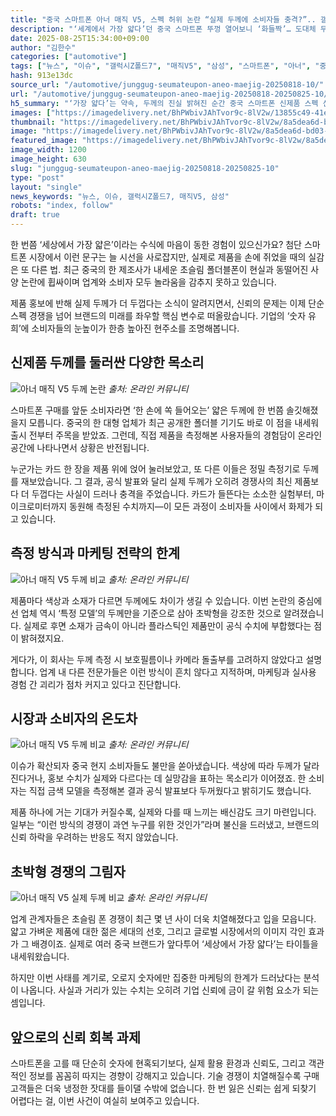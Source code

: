 ```yaml
---
title: "중국 스마트폰 아너 매직 V5, 스펙 허위 논란 “실제 두께에 소비자들 충격?”.. 갤럭시 Z폴드7보다 더 두껍다"
description: "‘세계에서 가장 얇다’던 중국 스마트폰 뚜껑 열어보니 ‘화들짝’… 도대체 무슨 일이 ..."
date: 2025-08-25T15:34:00+09:00
author: "김한수"
categories: ["automotive"]
tags: ["뉴스", "이슈", "갤럭시Z폴드7", "매직V5", "삼성", "스마트폰", "아너", "중국", "폴더블폰", "스펙신뢰위기", "중국브랜드리스크"]
hash: 913e13dc
source_url: "/automotive/junggug-seumateupon-aneo-maejig-20250818-10/"
url: "/automotive/junggug-seumateupon-aneo-maejig-20250818-20250825-10/"
h5_summary: "‘가장 얇다’는 약속, 두께의 진실 밝혀진 순간 중국 스마트폰 신제품 스펙 신뢰성 논란 재점화"
images: ["https://imagedelivery.net/BhPWbivJAhTvor9c-8lV2w/13855c49-41ee-4c11-6b8f-5d3fb222b600/public", "https://imagedelivery.net/BhPWbivJAhTvor9c-8lV2w/09907876-0fa3-45b7-c0df-4d904f99db00/public", "https://imagedelivery.net/BhPWbivJAhTvor9c-8lV2w/8a5dea6d-bd03-4ff9-d1c7-f62ecd317500/public", "https://imagedelivery.net/BhPWbivJAhTvor9c-8lV2w/6495cd6e-54aa-44f7-4196-948570d5e000/public", "https://imagedelivery.net/BhPWbivJAhTvor9c-8lV2w/9058bb4a-3073-4ff3-5515-f94bb2764000/public"]
thumbnail: "https://imagedelivery.net/BhPWbivJAhTvor9c-8lV2w/8a5dea6d-bd03-4ff9-d1c7-f62ecd317500/public"
image: "https://imagedelivery.net/BhPWbivJAhTvor9c-8lV2w/8a5dea6d-bd03-4ff9-d1c7-f62ecd317500/public"
featured_image: "https://imagedelivery.net/BhPWbivJAhTvor9c-8lV2w/8a5dea6d-bd03-4ff9-d1c7-f62ecd317500/public"
image_width: 1200
image_height: 630
slug: "junggug-seumateupon-aneo-maejig-20250818-20250825-10"
type: "post"
layout: "single"
news_keywords: "뉴스, 이슈, 갤럭시Z폴드7, 매직V5, 삼성"
robots: "index, follow"
draft: true
---
```


한 번쯤 ‘세상에서 가장 얇은’이라는 수식에 마음이 동한 경험이 있으신가요? 첨단 스마트폰 시장에서 이런 문구는 늘 시선을 사로잡지만, 실제로 제품을 손에 쥐었을 때의 실감은 또 다른 법. 최근 중국의 한 제조사가 내세운 초슬림 폴더블폰이 현실과 동떨어진 사양 논란에 휩싸이며 업계와 소비자 모두 놀라움을 감추지 못하고 있습니다.

제품 홍보에 반해 실제 두께가 더 두껍다는 소식이 알려지면서, 신뢰의 문제는 이제 단순 스펙 경쟁을 넘어 브랜드의 미래를 좌우할 핵심 변수로 떠올랐습니다. 기업의 ‘숫자 유희’에 소비자들의 눈높이가 한층 높아진 현주소를 조명해봅니다.

## 신제품 두께를 둘러싼 다양한 목소리

![아너 매직 V5 두께 논란](https://imagedelivery.net/BhPWbivJAhTvor9c-8lV2w/6495cd6e-54aa-44f7-4196-948570d5e000/public)
*출처: 온라인 커뮤니티*


스마트폰 구매를 앞둔 소비자라면 ‘한 손에 쏙 들어오는’ 얇은 두께에 한 번쯤 솔깃해졌을지 모릅니다. 중국의 한 대형 업체가 최근 공개한 폴더블 기기도 바로 이 점을 내세워 출시 전부터 주목을 받았죠. 그런데, 직접 제품을 측정해본 사용자들의 경험담이 온라인 공간에 나타나면서 상황은 반전됩니다.

누군가는 카드 한 장을 제품 위에 얹어 눌러보았고, 또 다른 이들은 정밀 측정기로 두께를 재보았습니다. 그 결과, 공식 발표와 달리 실제 두께가 오히려 경쟁사의 최신 제품보다 더 두껍다는 사실이 드러나 충격을 주었습니다. 카드가 들뜬다는 소소한 실험부터, 마이크로미터까지 동원해 측정된 수치까지—이 모든 과정이 소비자들 사이에서 화제가 되고 있습니다.

## 측정 방식과 마케팅 전략의 한계

![아너 매직 V5 두께 비교](https://imagedelivery.net/BhPWbivJAhTvor9c-8lV2w/13855c49-41ee-4c11-6b8f-5d3fb222b600/public)
*출처: 온라인 커뮤니티*


제품마다 색상과 소재가 다르면 두께에도 차이가 생길 수 있습니다. 이번 논란의 중심에 선 업체 역시 ‘특정 모델’의 두께만을 기준으로 삼아 초박형을 강조한 것으로 알려졌습니다. 실제로 후면 소재가 금속이 아니라 플라스틱인 제품만이 공식 수치에 부합했다는 점이 밝혀졌지요.

게다가, 이 회사는 두께 측정 시 보호필름이나 카메라 돌출부를 고려하지 않았다고 설명합니다. 업계 내 다른 전문가들은 이런 방식이 흔치 않다고 지적하며, 마케팅과 실사용 경험 간 괴리가 점차 커지고 있다고 진단합니다.

## 시장과 소비자의 온도차

![아너 매직 V5 두께 비교](https://imagedelivery.net/BhPWbivJAhTvor9c-8lV2w/9058bb4a-3073-4ff3-5515-f94bb2764000/public)
*출처: 온라인 커뮤니티*


이슈가 확산되자 중국 현지 소비자들도 불만을 쏟아냈습니다. 색상에 따라 두께가 달라진다거나, 홍보 수치가 실제와 다르다는 데 실망감을 표하는 목소리가 이어졌죠. 한 소비자는 직접 금색 모델을 측정해본 결과 공식 발표보다 두꺼웠다고 밝히기도 했습니다.

제품 하나에 거는 기대가 커질수록, 실제와 다를 때 느끼는 배신감도 크기 마련입니다. 일부는 “이런 방식의 경쟁이 과연 누구를 위한 것인가”라며 불신을 드러냈고, 브랜드의 신뢰 하락을 우려하는 반응도 적지 않았습니다.

## 초박형 경쟁의 그림자

![아너 매직 V5 실제 두께 비교](https://imagedelivery.net/BhPWbivJAhTvor9c-8lV2w/09907876-0fa3-45b7-c0df-4d904f99db00/public)
*출처: 온라인 커뮤니티*


업계 관계자들은 초슬림 폰 경쟁이 최근 몇 년 사이 더욱 치열해졌다고 입을 모읍니다. 얇고 가벼운 제품에 대한 젊은 세대의 선호, 그리고 글로벌 시장에서의 이미지 각인 효과가 그 배경이죠. 실제로 여러 중국 브랜드가 앞다투어 ‘세상에서 가장 얇다’는 타이틀을 내세워왔습니다.

하지만 이번 사태를 계기로, 오로지 숫자에만 집중한 마케팅의 한계가 드러났다는 분석이 나옵니다. 사실과 거리가 있는 수치는 오히려 기업 신뢰에 금이 갈 위험 요소가 되는 셈입니다.

## 앞으로의 신뢰 회복 과제

스마트폰을 고를 때 단순히 숫자에 현혹되기보다, 실제 활용 환경과 신뢰도, 그리고 객관적인 정보를 꼼꼼히 따지는 경향이 강해지고 있습니다. 기술 경쟁이 치열해질수록 구매고객들은 더욱 냉정한 잣대를 들이댈 수밖에 없습니다. 한 번 잃은 신뢰는 쉽게 되찾기 어렵다는 걸, 이번 사건이 여실히 보여주고 있습니다.
